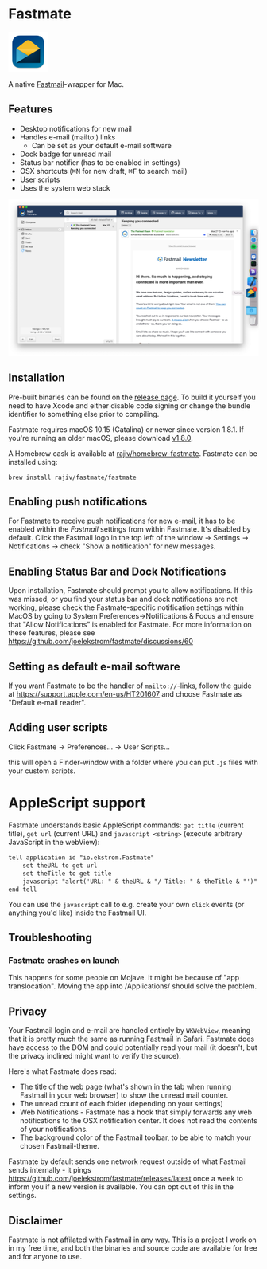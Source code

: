 # Fastmate
<img src="Fastmate/Assets.xcassets/AppIcon.appiconset/fastmate-256.png" alt="Fastmate logo" height="80" width="80" />

A native [Fastmail](https://www.fastmail.com/)-wrapper for Mac.

## Features
- Desktop notifications for new mail
- Handles e-mail (mailto:) links
  - Can be set as your default e-mail software
- Dock badge for unread mail
- Status bar notifier (has to be enabled in settings)
- OSX shortcuts (<kbd>⌘N</kbd> for new draft, <kbd>⌘F</kbd> to search mail)
- User scripts
- Uses the system web stack

![screenshot](screenshot.png)

## Installation

Pre-built binaries can be found on the [release page](https://github.com/joelekstrom/fastmate/releases). To build it yourself you need to have Xcode and either disable code signing or change the bundle identifier to something else prior to compiling.

Fastmate requires macOS 10.15 (Catalina) or newer since version 1.8.1. If you're running an older macOS, please download [v1.8.0](https://github.com/joelekstrom/fastmate/releases/tag/v1.8.0).

A Homebrew cask is available at [rajiv/homebrew-fastmate](https://github.com/rajiv/homebrew-fastmate). Fastmate can be installed using:

```shell-script
brew install rajiv/fastmate/fastmate
```

## Enabling push notifications
For Fastmate to receive push notifications for new e-mail, it has to be enabled within the _Fastmail_ settings from within Fastmate. It's disabled by default. Click the Fastmail logo in the top left of the window -> Settings -> Notifications -> check "Show a notification" for new messages.

## Enabling Status Bar and Dock Notifications
Upon installation, Fastmate should prompt you to allow notifications.  If this was missed, or you find your status bar and dock notifications are not working, please check the Fastmate-specific notification settings within MacOS by going to System Preferences->Notifications & Focus and ensure that "Allow Notifications" is enabled for Fastmate.  For more information on these features, please see https://github.com/joelekstrom/fastmate/discussions/60

## Setting as default e-mail software
If you want Fastmate to be the handler of `mailto://`-links, follow the guide at https://support.apple.com/en-us/HT201607 and choose Fastmate as "Default e-mail reader".

## Adding user scripts
Click Fastmate -> Preferences... -> User Scripts...

this will open a Finder-window with a folder where you can put `.js` files with your custom scripts.

# AppleScript support

Fastmate understands basic AppleScript commands: `get title` (current title), `get url` (current URL) and `javascript <string>` (execute arbitrary JavaScript in the webView):

 ```applescript
 tell application id "io.ekstrom.Fastmate"
     set theURL to get url
     set theTitle to get title
     javascript "alert('URL: " & theURL & "/ Title: " & theTitle & "')"
 end tell
 ```
 
You can use the `javascript` call to e.g. create your own `click` events (or anything you'd like) inside the Fastmail UI.

## Troubleshooting

### Fastmate crashes on launch
This happens for some people on Mojave. It might be because of "app translocation". Moving the app into /Applications/ should solve the problem.

## Privacy
Your Fastmail login and e-mail are handled entirely by `WKWebView`, meaning that it is pretty much the same as running Fastmail in Safari. Fastmate does have access to the DOM and could potentially read your mail (it doesn't, but the privacy inclined might want to verify the source).

Here's what Fastmate does read:
- The title of the web page (what's shown in the tab when running Fastmail in your web browser) to show the unread mail counter.
- The unread count of each folder (depending on your settings)
- Web Notifications - Fastmate has a hook that simply forwards any web notifications to the OSX notification center. It does not read the contents of your notifications.
- The background color of the Fastmail toolbar, to be able to match your chosen Fastmail-theme.

Fastmate by default sends one network request outside of what Fastmail sends internally - it pings https://github.com/joelekstrom/fastmate/releases/latest
once a week to inform you if a new version is available. You can opt out of this in the settings.

## Disclaimer
Fastmate is not affilated with Fastmail in any way. This is a project I work on in my free time,
and both the binaries and source code are available for free and for anyone to use.
